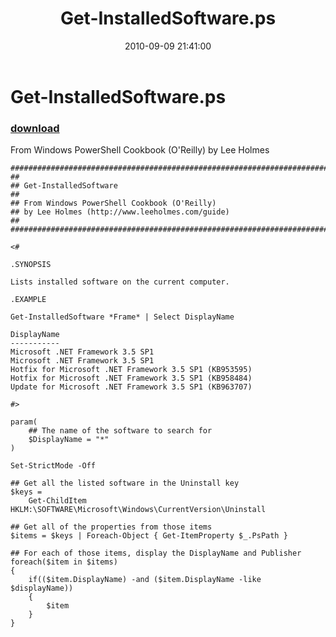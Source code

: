 ﻿---
pid:            2155
parent:         0
children:       
poster:         Lee Holmes
title:          Get-InstalledSoftware.ps
date:           2010-09-09 21:41:00
description:    From Windows PowerShell Cookbook (O'Reilly) by Lee Holmes
format:         posh
---

# Get-InstalledSoftware.ps

### [download](2155.ps1)  

From Windows PowerShell Cookbook (O'Reilly) by Lee Holmes

```posh
##############################################################################
##
## Get-InstalledSoftware
##
## From Windows PowerShell Cookbook (O'Reilly)
## by Lee Holmes (http://www.leeholmes.com/guide)
##
##############################################################################

<#

.SYNOPSIS

Lists installed software on the current computer.

.EXAMPLE

Get-InstalledSoftware *Frame* | Select DisplayName

DisplayName
-----------
Microsoft .NET Framework 3.5 SP1
Microsoft .NET Framework 3.5 SP1
Hotfix for Microsoft .NET Framework 3.5 SP1 (KB953595)
Hotfix for Microsoft .NET Framework 3.5 SP1 (KB958484)
Update for Microsoft .NET Framework 3.5 SP1 (KB963707)

#>

param(
    ## The name of the software to search for
    $DisplayName = "*"
)

Set-StrictMode -Off

## Get all the listed software in the Uninstall key
$keys =
    Get-ChildItem HKLM:\SOFTWARE\Microsoft\Windows\CurrentVersion\Uninstall

## Get all of the properties from those items
$items = $keys | Foreach-Object { Get-ItemProperty $_.PsPath }

## For each of those items, display the DisplayName and Publisher
foreach($item in $items)
{
    if(($item.DisplayName) -and ($item.DisplayName -like $displayName))
    {
        $item
    }
}
```
